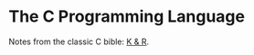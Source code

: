 # The C Programming Language

Notes from the classic C bible: [K & R](https://www.amazon.com/Programming-Language-2nd-Brian-Kernighan/dp/0131103628).

